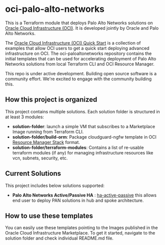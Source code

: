 # oci-palo-alto-networks

This is a Terraform module that deploys Palo Alto Networks solutions on [Oracle Cloud Infrastructure (OCI)](https://cloud.oracle.com/en_US/cloud-infrastructure). It is developed jointly by Oracle and Palo Alto Networks.

The [Oracle Cloud Infrastructure (OCI) Quick Start](https://github.com/oracle?q=quickstart) is a collection of examples that allow OCI users to get a quick start deploying advanced infrastructure on OCI. The oci-paloaltonetworks repository contains the initial templates that can be used for accelerating deployment of Palo Alto Networks solutions from local Terraform CLI and OCI Resource Manager.

This repo is under active development.  Building open source software is a community effort.  We're excited to engage with the community building this.

## How this project is organized

This project contains multiple solutions. Each solution folder is structured in at least 3 modules:

- **solution-folder**: launch a simple VM that subscribes to a Marketplace Image running from Terraform CLI.
- **solution-folder/build-orm**: Package cloudguard-ngfw template in OCI [Resource Manager Stack](https://docs.cloud.oracle.com/iaas/Content/ResourceManager/Tasks/managingstacksandjobs.htm) format.
- **solution-folder/terraform-modules**: Contains a list of re-usable terraform modules (if any) for managing infrastructure resources like vcn, subnets, security, etc.

## Current Solutions 

This project includes below solutions supported: 

- **Palo Alto Networks Active/Passive HA** : [ha-active-passive](ha-active-passive) this allows end user to deploy PAN solutions in hub and spoke architecture. 

## How to use these templates

You can easily use these templates pointing to the Images published in the Oracle Cloud Infrastructure Marketplace. To get it started, navigate to the solution folder and check individual README.md file. 

